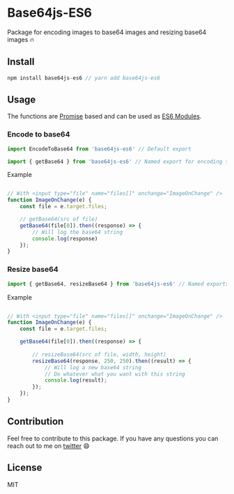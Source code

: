 # Base64js-ES6

Package for encoding images to base64 images and resizing base64 images 🔥

## Install

```javascript
npm install base64js-es6 // yarn add base64js-es6
```

## Usage

The functions are [Promise](https://developer.mozilla.org/en-US/docs/Web/JavaScript/Reference/Global_Objects/Promise) based and can be used as [ES6 Modules](https://developer.mozilla.org/en-US/docs/Web/JavaScript/Reference/Statements/import).

### Encode to base64

```javascript
import EncodeToBase64 from 'base64js-es6' // Default export
```

```javascript
import { getBase64 } from 'base64js-es6' // Named export for encoding to base64
```

Example

```javascript

// With <input type="file" name="files[]" onchange="ImageOnChange" />
function ImageOnChange(e) {
    const file = e.target.files;

    // getBase64(src of file)
    getBase64(file[0]).then((response) => {
        // Will log the base64 string
        console.log(response)
    });
}

```

### Resize base64

```javascript
import { getBase64, resizeBase64 } from 'base64js-es6' // Named exports for encoding and resizing
```

Example

```javascript

// With <input type="file" name="files[]" onchange="ImageOnChange" />
function ImageOnChange(e) {
    const file = e.target.files;

    getBase64(file[0]).then((response) => {
        
        // resizeBase64(src of file, width, height)
        resizeBase64(response, 250, 250).then((result) => {
            // Will log a new base64 string
            // Do whatever what you want with this string
            console.log(result);
        });
    });
}

```

## Contribution

Feel free to contribute to this package. If you have any questions you can reach out to me on [twitter](https://twitter.com/glenngijsberts) 😄

## License

MIT